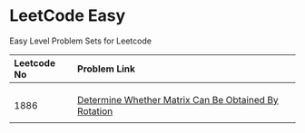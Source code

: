 # LeetCode Easy

Easy Level Problem Sets for Leetcode

| Leetcode No | Problem Link |
| :--- | :--- |
|  |  |
|  |  |
|  |  |
| 1886 | [Determine Whether Matrix Can Be Obtained By Rotation](leetcode-1886-determine-whether-matrix-can-be-obtained-by-rotation.md) |
|  |  |

